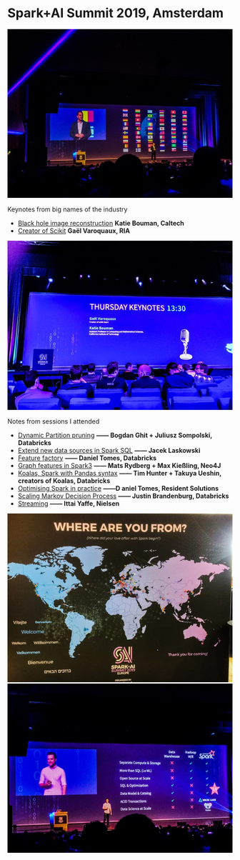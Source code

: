 # Spark+AI Summit 2019, Amsterdam

![IMG](media/e00008.jpg)

Keynotes from big names of the industry

- [Black hole image reconstruction](Blackhole-Image-Reconstruction.md) **Katie Bouman, Caltech**
- [Creator of Scikit](Creator-of-Scikitlearn.md) **Gaël Varoquaux, RIA**

![IMG](media/e00013.jpg)

Notes from sessions I attended 

- [Dynamic Partition pruning](Dynamic-Partition-Pruning.md) **―― Bogdan Ghit + Juliusz Sompolski, Databricks**
- [Extend new data sources in Spark SQL](Extend-New-Datasources-Spark-SQL.md) **―― Jacek Laskowski**
- [Feature factory](Feature-Factory.md) **―― Daniel Tomes, Databricks**
- [Graph features in Spark3](Graph-Features-Spark3.md) **―― Mats Rydberg + Max Kießling, Neo4J**
- [Koalas, Spark with Pandas syntax](Koalas.md) **―― Tim Hunter + Takuya Ueshin, creators of Koalas, Databricks**
- [Optimising Spark in practice](Optimising-Spark-In-Practice.md) **――D aniel Tomes, Resident Solutions**
- [Scaling Markov Decision Process](Scaling-Markov-Decision-Process-For-Policy-Exploration.md) **―― Justin Brandenburg, Databricks**
- [Streaming](Stream.md) **―― Ittai Yaffe, Nielsen**

![IMG](media/e00010.jpg)
![IMG](media/e00009.jpg)